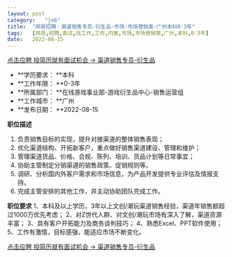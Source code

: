 ```yaml
---
layout:	post
category:	"job"
title:	"网易招聘：渠道销售专员-衍生品-市场-市场营销类-广州本科0-3年"
tags:	[网易,招聘,面试,找工作,工作,内推,市场,市场营销类,广州,本科,0-3年]
date:	2022-08-15
---
```


[点击应聘 投简历就有面试机会 -> 渠道销售专员-衍生品](http://mobile.bole.netease.com/bole/boleDetail?id=39425&employeeId=346f03c3cda5f04c&key=all)



- **学历要求： **本科
- **工作年限： **0-3年
- **所属部门： **在线游戏事业部-游戏衍生品中心-销售运营组
- **工作城市： **广州
- **发布日期： **2022-08-15



**职位描述**
1. 负责销售目标的实现，提升对接渠道的整体销售表现；
2. 优化渠道结构、开拓新客户，重点做好销售渠道建设、管理和维护；
3. 管理渠道货品、价格、合规、陈列、培训、货品计划等日常事宜；
4. 协助主管制定分销渠道的销售政策、促销规则等。
5. 调研、分析国内外客户需求和市场信息，为产品开发提供专业评估及情报支持。
6. 完成主管安排的其他工作，并主动协助团队完成工作。



**职位要求**
1、本科及以上学历，3年以上文创/潮玩渠道销售经验，渠道年销售额超过1000万优先考虑；
2、对Z世代人群、对文创/潮玩市场有深入了解，渠道资源丰富；
3、具有客户开拓能力及商务谈判技巧；
4、熟悉Excel、PPT软件使用；
5、工作有激情，目标感强，能适应市场不断变化。



[点击应聘 投简历就有面试机会 -> 渠道销售专员-衍生品](http://mobile.bole.netease.com/bole/boleDetail?id=39425&employeeId=346f03c3cda5f04c&key=all)